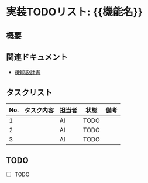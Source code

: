 
# 実装TODOリスト: {{機能名}}

## 概要

<!-- この実装タスクの目的や概要を記述する -->

## 関連ドキュメント

- [機能設計書](./docs/features/{{feature-key}}/{{feature-name}}.md)

## タスクリスト

| No. | タスク内容 | 担当者 | 状態 | 備考 |
| --- | --- | --- | --- | --- |
| 1 | <!-- 例: 〇〇画面のコンポーネント作成 --> | AI | TODO | <!-- 補足事項があれば記述 --> |
| 2 | <!-- 例: 〇〇APIの実装 --> | AI | TODO | |
| 3 | <!-- 例: テストコードの実装 --> | AI | TODO | |

## TODO

- [ ] TODO
